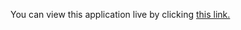 You can view this application live by clicking [this link.](https://repl.it/@ArisRoutsis/rock-paper-scissors-start#main.py)
